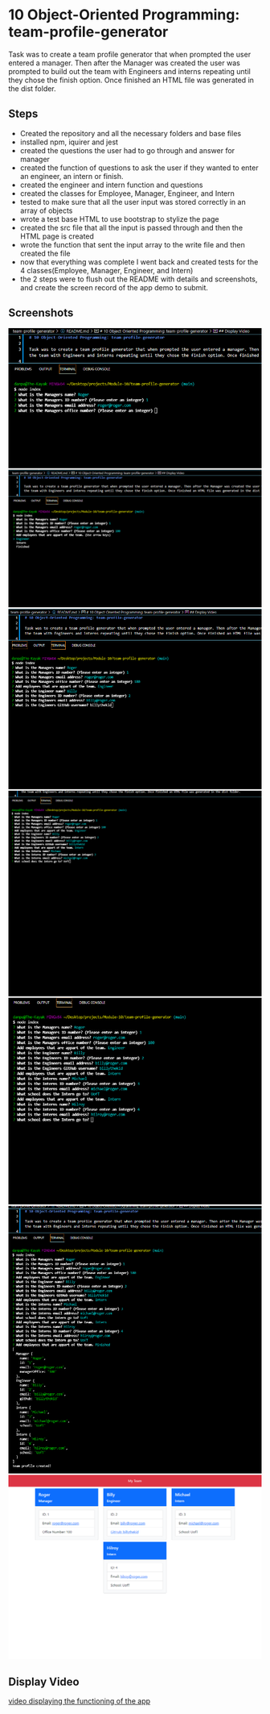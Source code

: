 # 10 Object-Oriented Programming: team-profile-generator

Task was to create a team profile generator that when prompted the user entered a manager. Then after the Manager was created the user was prompted to build out the team with Engineers and interns repeating until they chose the finish option. Once finished an HTML file was generated in the dist folder.

## Steps
* Created the repository and all the necessary folders and base files
* installed npm, iquirer and jest
* created the questions the user had to go through and answer for manager
* created the function of questions to ask the user if they wanted to enter an engineer, an intern or finish.
* created the engineer and intern function and questions
* created the classes for Employee, Manager, Engineer, and Intern
* tested to make sure that all the user input was stored correctly in an array of objects
* wrote a test base HTML to use bootstrap to stylize the page
* created the src file that all the input is passed through and then the HTML page is created
* wrote the function that sent the input array to the write file and then created the file
* now that everything was complete I went back and created tests for the 4 classes(Employee, Manager, Engineer, and Intern)
* the 2 steps were to flush out the README with details and screenshots, and create the screen record of the app demo to submit.

## Screenshots
![Manager Questions](./assets/photos/manager-questions.png)
![choice of members](./assets/photos/choice-of-members.png)
![Engineer questions](./assets/photos/engineer-quuestions.png)
![Intern Questions](./assets/photos/intern-questions.png)
![Intern multiple](./assets/photos/intern-multiple.png)
![when finished and selecting finished ](./assets/photos/selected-finished.png)
![Examle page based on answeres filled out in screenshots](./assets/photos/example-from-screenshot-answers.png)

## Display Video
[video displaying the functioning of the app](https://watch.screencastify.com/v/5Sr3E2YSe9NjlQxHRsKL)
